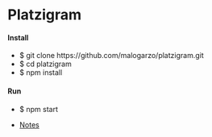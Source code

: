 <h1>Platzigram</h1>

<h4>Install</h4>
<ul>
	<li>$ git clone https://github.com/malogarzo/platzigram.git</li>
	<li>$ cd platzigram</li>
	<li>$ npm install</li>
</ul>

<h4>Run</h4>
<ul>
	<li>$ npm start</li>
</ul>

<ul>
  <li>
  	<a href="https://www.evernote.com/l/AT6ZtSnZPxdKoaIRnQF-1iWcnoYN4aRAXno">Notes</a>
  </li>
</ul>

